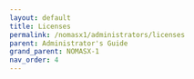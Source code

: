 ```yaml
---
layout: default
title: Licenses
permalink: /nomasx1/administrators/licenses
parent: Administrator's Guide
grand_parent: NOMASX-1
nav_order: 4
---
```


